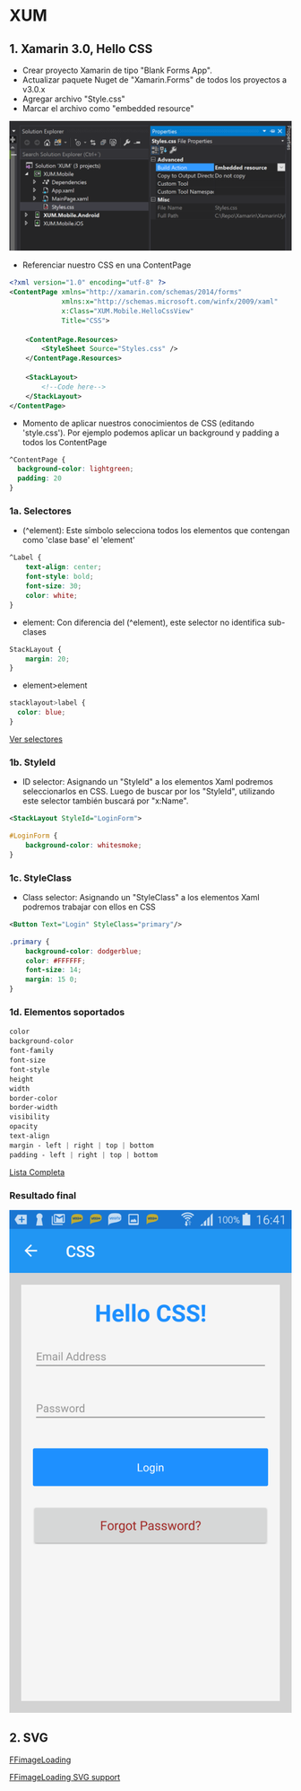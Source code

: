 # XUM

## 1. Xamarin 3.0, Hello CSS

- Crear proyecto Xamarin de tipo "Blank Forms App".
- Actualizar paquete Nuget de "Xamarin.Forms" de todos los proyectos a v3.0.x
- Agregar archivo "Style.css"
- Marcar el archivo como "embedded resource"

![alt text](https://github.com/allanes87/XUM/blob/master/Screenshots/xamarin3_1.PNG)

- Referenciar nuestro CSS en una ContentPage

```xml
<?xml version="1.0" encoding="utf-8" ?>
<ContentPage xmlns="http://xamarin.com/schemas/2014/forms"
             xmlns:x="http://schemas.microsoft.com/winfx/2009/xaml"
             x:Class="XUM.Mobile.HelloCssView"
             Title="CSS">
    
    <ContentPage.Resources>
        <StyleSheet Source="Styles.css" />
    </ContentPage.Resources>

    <StackLayout>
        <!--Code here-->
    </StackLayout>
</ContentPage>
```
- Momento de aplicar nuestros conocimientos de CSS (editando 'style.css'). Por ejemplo podemos aplicar un background y padding a todos los ContentPage

```css
^ContentPage {
  background-color: lightgreen;
  padding: 20
}
```

### 1a. Selectores

- (^element): Este símbolo selecciona todos los elementos que contengan como 'clase base' el 'element'
```css
^Label {
    text-align: center;
    font-style: bold;
    font-size: 30;
    color: white;
}
```
- element: Con diferencia del (^element), este selector no identifica sub-clases
```css
StackLayout {
    margin: 20;
}
```

- element>element
```css
stacklayout>label {
  color: blue;
}
```

[Ver selectores](https://docs.microsoft.com/en-us/xamarin/xamarin-forms/user-interface/styles/css/#selector-reference)


### 1b. StyleId

- ID selector: Asignando un "StyleId" a los elementos Xaml podremos seleccionarlos en CSS. Luego de buscar por los "StyleId", utilizando este selector también buscará por "x:Name". 
```xml
<StackLayout StyleId="LoginForm">
```
```css
#LoginForm {
    background-color: whitesmoke;
}
```

### 1c. StyleClass

- Class selector: Asignando un "StyleClass" a los elementos Xaml podremos trabajar con ellos en CSS
```xml
<Button Text="Login" StyleClass="primary"/>
```
```css
.primary {
    background-color: dodgerblue;
    color: #FFFFFF;
    font-size: 14;
    margin: 15 0;
}
```

### 1d. Elementos soportados
```css
color
background-color
font-family
font-size
font-style
height
width
border-color
border-width
visibility
opacity
text-align
margin - left | right | top | bottom
padding - left | right | top | bottom
```
[Lista Completa](https://docs.microsoft.com/en-us/xamarin/xamarin-forms/user-interface/styles/css/#property-reference)

### Resultado final

![alt text](https://github.com/allanes87/XUM/blob/master/Screenshots/xamarin3_2.png)


## 2. SVG
[FFimageLoading](https://github.com/luberda-molinet/FFImageLoading/wiki/Xamarin.Forms-API)

[FFimageLoading SVG support](https://github.com/luberda-molinet/FFImageLoading/wiki/SVG-support)

